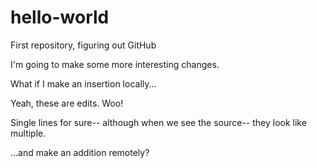# hello-world
First repository, figuring out GitHub

I'm going to make some more interesting changes.

What if I make an insertion locally...

Yeah, these are edits. Woo!

Single lines for sure--
although when we see the source--
they look like multiple.

...and make an addition remotely?
